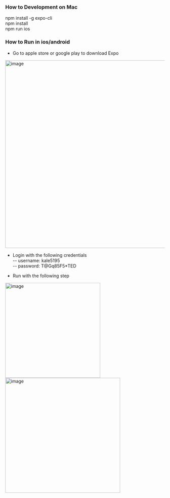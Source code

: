 ### How to Development on Mac

npm install -g expo-cli   
npm install    
npm run ios     


### How to Run in ios/android

* Go to apple store or google play to download Expo

<img width="593" alt="image" src="https://user-images.githubusercontent.com/95554104/185048486-24ce0041-f146-4b9d-82bb-e6163bcbf353.png">


* Login with the following credentials   
-- username: kale5195   
-- password: T@Gq85F5*TED   

* Run with the following step

<img width="300" alt="image" src="https://user-images.githubusercontent.com/95554104/185049096-1a13190e-0f99-4325-9df4-54a2f8758fbe.png">

<img width="363" alt="image" src="https://user-images.githubusercontent.com/95554104/185049216-211ef766-691d-4cf7-a154-add65d899e01.png">

